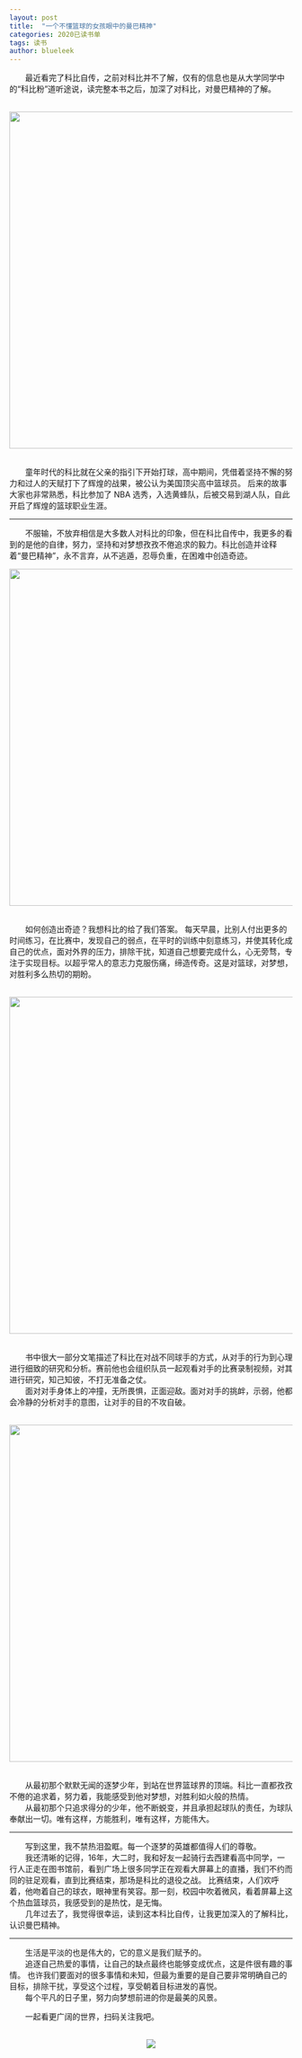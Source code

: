 ```yaml
---
layout: post
title:  "一个不懂篮球的女孩眼中的曼巴精神"
categories: 2020已读书单
tags: 读书
author: blueleek
---
```


&emsp;&emsp;最近看完了科比自传，之前对科比并不了解，仅有的信息也是从大学同学中的“科比粉”道听途说，读完整本书之后，加深了对科比，对曼巴精神的了解。

<br/>

<div align=center>
<img width = "600" src="https://img-blog.csdnimg.cn/2020041217345519.png?x-oss-process=image/watermark,type_ZmFuZ3poZW5naGVpdGk,shadow_10,text_aHR0cHM6Ly9ibG9nLmNzZG4ubmV0L2hodGh3eA==,size_20,color_FFFFFF,t_70"/>
</div>
<br/>

&emsp;&emsp;童年时代的科比就在父亲的指引下开始打球，高中期间，凭借着坚持不懈的努力和过人的天赋打下了辉煌的战果，被公认为美国顶尖高中篮球员。
后来的故事大家也非常熟悉，科比参加了 NBA 选秀，入选黄蜂队，后被交易到湖人队，自此开启了辉煌的篮球职业生涯。

<hr>

&emsp;&emsp;不服输，不放弃相信是大多数人对科比的印象，但在科比自传中，我更多的看到的是他的自律，努力，坚持和对梦想孜孜不倦追求的毅力。科比创造并诠释着“曼巴精神”，永不言弃，从不逃遁，忍辱负重，在困难中创造奇迹。<br/>

<div align=center>
<img width = "600" src="https://img-blog.csdnimg.cn/2020041217382318.png?x-oss-process=image/watermark,type_ZmFuZ3poZW5naGVpdGk,shadow_10,text_aHR0cHM6Ly9ibG9nLmNzZG4ubmV0L2hodGh3eA==,size_16,color_FFFFFF,t_70"/>
</div>   

<br/>

&emsp;&emsp;如何创造出奇迹？我想科比的给了我们答案。
每天早晨，比别人付出更多的时间练习，在比赛中，发现自己的弱点，在平时的训练中刻意练习，并使其转化成自己的优点，面对外界的压力，排除干扰，知道自己想要完成什么，心无旁骛，专注于实现目标。以超乎常人的意志力克服伤痛，缔造传奇。这是对篮球，对梦想，对胜利多么热切的期盼。

<br/>
<div align=center>
<img width = "600" src="https://img-blog.csdnimg.cn/20200412173943105.png?x-oss-process=image/watermark,type_ZmFuZ3poZW5naGVpdGk,shadow_10,text_aHR0cHM6Ly9ibG9nLmNzZG4ubmV0L2hodGh3eA==,size_16,color_FFFFFF,t_70"/>
</div>   
<br/>

&emsp;&emsp;书中很大一部分文笔描述了科比在对战不同球手的方式，从对手的行为到心理进行细致的研究和分析。赛前他也会组织队员一起观看对手的比赛录制视频，对其进行研究，知己知彼，不打无准备之仗。<br/>
&emsp;&emsp;面对对手身体上的冲撞，无所畏惧，正面迎敌。面对对手的挑衅，示弱，他都会冷静的分析对手的意图，让对手的目的不攻自破。


<br/>
<div align=center>
<img width = "600" src="https://img-blog.csdnimg.cn/20200412174055742.png?x-oss-process=image/watermark,type_ZmFuZ3poZW5naGVpdGk,shadow_10,text_aHR0cHM6Ly9ibG9nLmNzZG4ubmV0L2hodGh3eA==,size_16,color_FFFFFF,t_70"/>
</div>  
<br/> 

&emsp;&emsp;从最初那个默默无闻的逐梦少年，到站在世界篮球界的顶端。科比一直都孜孜不倦的追求着，努力着，我能感受到他对梦想，对胜利如火般的热情。<br/>
&emsp;&emsp;从最初那个只追求得分的少年，他不断蜕变，并且承担起球队的责任，为球队奉献出一切。唯有这样，方能胜利，唯有这样，方能伟大。<br/>

<hr>

&emsp;&emsp;写到这里，我不禁热泪盈眶。每一个逐梦的英雄都值得人们的尊敬。<br/>
&emsp;&emsp;我还清晰的记得，16年，大二时，我和好友一起骑行去西建看高中同学，一行人正走在图书馆前，看到广场上很多同学正在观看大屏幕上的直播，我们不约而同的驻足观看，直到比赛结束，那场是科比的退役之战。
比赛结束，人们欢呼着，他吻着自己的球衣，眼神里有笑容。那一刻，校园中吹着微风，看着屏幕上这个热血篮球员，我感受到的是热忱，是无悔。<br/>
&emsp;&emsp;几年过去了，我觉得很幸运，读到这本科比自传，让我更加深入的了解科比，认识曼巴精神。

<hr>


&emsp;&emsp;生活是平淡的也是伟大的，它的意义是我们赋予的。<br/>
&emsp;&emsp;追逐自己热爱的事情，让自己的缺点最终也能够变成优点，这是件很有趣的事情。
也许我们要面对的很多事情和未知，但最为重要的是自己要非常明确自己的目标，排除干扰，享受这个过程，享受朝着目标进发的喜悦。<br/>
&emsp;&emsp;每个平凡的日子里，努力向梦想前进的你是最美的风景。<br/>

&emsp;&emsp;一起看更广阔的世界，扫码关注我吧。<br/>
<br/>
<div style="text-align: center">
<img src="https://pic1.zhimg.com/80/v2-e9a8c6db60c6ed251ad46fa464063dac_hd.jpg"/>
</div>
